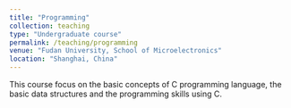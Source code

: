 ```yaml
---
title: "Programming"
collection: teaching
type: "Undergraduate course"
permalink: /teaching/programming
venue: "Fudan University, School of Microelectronics"
location: "Shanghai, China"
---
```


This course focus on the basic concepts of C programming language, the basic data structures and the programming skills using C.
